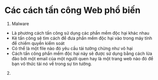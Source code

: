 # Các cách tấn công Web phổ biến 
1. Malware 
- Là phương cách tấn công sử dụng các phần mềm độc hại khác nhau 
- Kẻ tấn công sẽ tìm cách để đưa phần mềm độc hại vào trong máy tính để chiếm quyền kiểm soát 
- Có thể là một file nào đó yêu cầu tải tưởng chừng như vô hại 
- Cách tấn công phần mềm độc hại này sẽ được sử dụng bằng cách lừa đảo bởi một email của một người quen hay là một trang web nào đó để bạn vô thức tải nó về trong sự tin tưởng. 
2. 